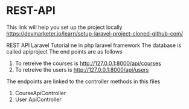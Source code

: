 # REST-API

This link will help you set up the project locally
https://devmarketer.io/learn/setup-laravel-project-cloned-github-com/


REST API Laravel Tutorial
ne in php laravel framework
The database is called apiproject
The end points are as follows
1. To retreive the courses is  http://127.0.0.1:8000/api/courses
2. To retreive the users is    http://127.0.0.1:8000/api/users

The endpoints are linked to the controller methods in this files
1. CourseApiController
2. User ApiController
